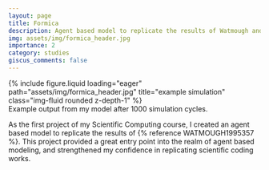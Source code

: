 ```yaml
---
layout: page
title: Formica
description: Agent based model to replicate the results of Watmough and Edelstein-Keshet's 1993 paper
img: assets/img/formica_header.jpg
importance: 2
category: studies
giscus_comments: false
---
```


<div class="row">
    <div class="col-sm mt-3 mt-md-0">
        {% include figure.liquid loading="eager" path="assets/img/formica_header.jpg" title="example simulation" class="img-fluid rounded z-depth-1" %}
    </div>
</div>
<div class="caption">
    Example output from my model after 1000 simulation cycles.
</div>


As the first project of my Scientific Computing course, I created an agent based model to replicate the results of {% reference WATMOUGH1995357 %}. This project provided a great entry point into the realm of agent based modeling, and strengthened my confidence in replicating scientific coding works.

